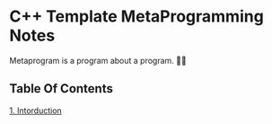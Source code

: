 # C++ Template MetaProgramming Notes
Metaprogram is a program about a program. :face_in_clouds:

## Table Of Contents
[1. Intorduction](https://github.com/CnLzh/NoteBook/tree/main/CppTMPNotes/Intorduction)
